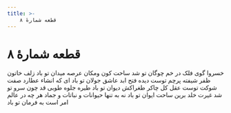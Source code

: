 ```yaml
---
title: >-
    قطعه شمارهٔ ۸
---
```

# قطعه شمارهٔ ۸

خسروا گوی فلک در خم چوگان تو شد
ساحت کون ومکان عرصه میدان تو باد
زلف خاتون ظفر شیفته پرچم توست
دیده فتح ابد عاشق جولان تو باد
ای که انشاء عطارد صفت شوکت توست
عقل کل چاکر طغراکش دیوان تو باد
طیره جلوه طوبی قد چون سرو تو شد
غیرت خلد برین ساحت ایوان تو باد
نه به تنها حیوانات و نباتات و جماد
هر چه در عالم امر است به فرمان تو باد
